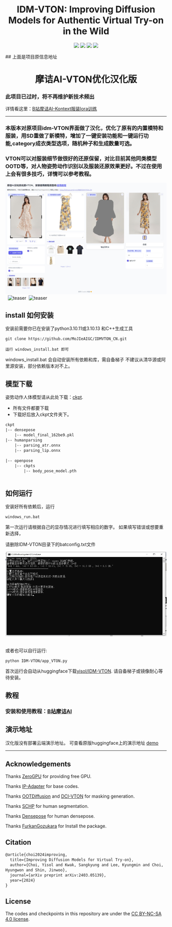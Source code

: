 
<div align="center">
<h1>IDM-VTON: Improving Diffusion Models for Authentic Virtual Try-on in the Wild</h1>

<a href='https://idm-vton.github.io'><img src='https://img.shields.io/badge/Project-Page-green'></a>
<a href='https://arxiv.org/abs/2403.05139'><img src='https://img.shields.io/badge/Paper-Arxiv-red'></a>
<a href='https://huggingface.co/spaces/yisol/IDM-VTON'><img src='https://img.shields.io/badge/%F0%9F%A4%97%20Hugging%20Face-Demo-yellow'></a>
<a href='https://huggingface.co/yisol/IDM-VTON'><img src='https://img.shields.io/badge/%F0%9F%A4%97%20Hugging%20Face-Model-blue'></a>

</div>
## 上面是项目原信息地址

<h1 align="center">摩诘AI-VTON优化汉化版</h1>

### 此项目已过时，将不再维护新技术频出
详情看这里：[B站摩诘AI-Kontext服装lora训练](https://www.bilibili.com/video/BV15ehizREe8/)

---
### 本版本对原项目idm-VTON界面做了汉化，优化了原有的内置模特和服装，用SD重做了新模特，增加了一键安装功能和一键运行功能,category成衣类型选项，随机种子和生成数量可选。
### VTON可以对服装细节做很好的还原保留，对比目前其他同类模型OOTD等，对人物姿势动作识别以及服装还原效果更好。不过在使用上会有很多技巧，详情可以参考教程。

![teaser2](IDM-VTON/assets/teaser2.png)&nbsp;
![teaser](IDM-VTON/assets/teaser.png)&nbsp;
![teaser](IDM-VTON/assets/teaser3.png)&nbsp;


## install 如何安装
安装前需要你已在安装了python3.10.11或3.10.13 和C++生成工具

```
git clone https://github.com/MoJIeAIGC/IDMVTON_CN.git

运行 windows_install.bat 即可

```
windows_install.bat 会自动安装所有依赖和库，需自备梯子
不建议从清华源或阿里源安装，部分依赖版本对不上。 
 
## 模型下载
姿势动作人体模型请从此处下载：[ckpt](https://huggingface.co/yisol/IDM-VTON/tree/main).
* 所有文件都要下载
* 下载好后放入ckpt文件夹下。
```
ckpt
|-- densepose
    |-- model_final_162be9.pkl
|-- humanparsing
    |-- parsing_atr.onnx
    |-- parsing_lip.onnx

|-- openpose
    |-- ckpts
        |-- body_pose_model.pth
    
```

## 如何运行
安装好所有依赖后，运行
```
windows_run.bat
```
第一次运行请根据自己的显存情况进行填写相应的数字。
如果填写错误或想要重新选择，

请删除IDM-VTON目录下的batconfig.txt文件

![teaser](IDM-VTON/assets/t4.png)&nbsp;

或者也可以自行运行:

```
python IDM-VTON/app_VTON.py
```
首次运行会自动从huggingface下载[yisol/IDM-VTON](https://huggingface.co/yisol/IDM-VTON).
请自备梯子或镜像耐心等待安装。

## 教程
### 安装和使用教程：[B站摩诘AI](https://www.bilibili.com/video/BV1VF8Ge4EZh/?vd_source=25d3add966daa64cbb811354319ec18d)


## 演示地址

汉化版没有部署云端演示地址。
可查看原版huggingface上的演示地址 [demo](https://huggingface.co/spaces/yisol/IDM-VTON)

---

## Acknowledgements

Thanks [ZeroGPU](https://huggingface.co/zero-gpu-explorers) for providing free GPU.

Thanks [IP-Adapter](https://github.com/tencent-ailab/IP-Adapter) for base codes.

Thanks [OOTDiffusion](https://github.com/levihsu/OOTDiffusion) and [DCI-VTON](https://github.com/bcmi/DCI-VTON-Virtual-Try-On) for masking generation.

Thanks [SCHP](https://github.com/GoGoDuck912/Self-Correction-Human-Parsing) for human segmentation.

Thanks [Densepose](https://github.com/facebookresearch/DensePose) for human densepose.

Thanks [FurkanGozukara](https://github.com/FurkanGozukara/IDM-VTON) for Install the package.



## Citation
```
@article{choi2024improving,
  title={Improving Diffusion Models for Virtual Try-on},
  author={Choi, Yisol and Kwak, Sangkyung and Lee, Kyungmin and Choi, Hyungwon and Shin, Jinwoo},
  journal={arXiv preprint arXiv:2403.05139},
  year={2024}
}
```


## License
The codes and checkpoints in this repository are under the [CC BY-NC-SA 4.0 license](https://creativecommons.org/licenses/by-nc-sa/4.0/legalcode).


